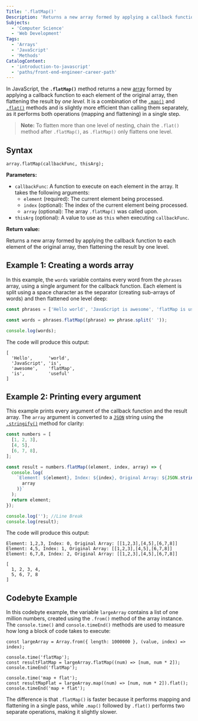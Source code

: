 ```yaml
---
Title: '.flatMap()'
Description: 'Returns a new array formed by applying a callback function to each element of the original array, then flattening the result by one level.'
Subjects:
  - 'Computer Science'
  - 'Web Development'
Tags:
  - 'Arrays'
  - 'JavaScript'
  - 'Methods'
CatalogContent:
  - 'introduction-to-javascript'
  - 'paths/front-end-engineer-career-path'
---
```


In JavaScript, the **`.flatMap()`** method returns a new [array](https://www.codecademy.com/resources/docs/javascript/arrays) formed by applying a callback function to each element of the original array, then flattening the result by _one level_. It is a combination of the [`.map()`](https://www.codecademy.com/resources/docs/javascript/arrays/map) and [`.flat()`](https://www.codecademy.com/resources/docs/javascript/arrays/flat) methods and is slightly more efficient than calling them separately, as it performs both operations (mapping and flattening) in a single step.

> **Note:** To flatten more than one level of nesting, chain the `.flat()` method after `.flatMap()`, as `.flatMap()` only flattens one level.

## Syntax

```pseudo
array.flatMap(callbackFunc, thisArg);
```

**Parameters:**

- `callbackFunc`: A function to execute on each element in the array. It takes the following arguments:
  - `element` (required): The current element being processed.
  - `index` (optional): The index of the current element being processed.
  - `array` (optional): The array `.flatMap()` was called upon.
- `thisArg` (optional): A value to use as `this` when executing `callbackFunc`.

**Return value:**

Returns a new array formed by applying the callback function to each element of the original array, then flattening the result by one level.

## Example 1: Creating a words array

In this example, the `words` variable contains every word from the `phrases` array, using a single argument for the callback function. Each element is split using a space character as the separator (creating sub-arrays of words) and then flattened one level deep:

```js
const phrases = ['Hello world', 'JavaScript is awesome', 'flatMap is useful'];

const words = phrases.flatMap((phrase) => phrase.split(' '));

console.log(words);
```

The code will produce this output:

```shell
[
  'Hello',      'world',
  'JavaScript', 'is',
  'awesome',    'flatMap',
  'is',         'useful'
]
```

## Example 2: Printing every argument

This example prints every argument of the callback function and the result array. The `array` argument is converted to a [`JSON`](https://www.codecademy.com/resources/docs/javascript/json) string using the [`.stringify()`](https://www.codecademy.com/resources/docs/javascript/json/stringify) method for clarity:

```js
const numbers = [
  [1, 2, 3],
  [4, 5],
  [6, 7, 8],
];

const result = numbers.flatMap((element, index, array) => {
  console.log(
    `Element: ${element}, Index: ${index}, Original Array: ${JSON.stringify(
      array
    )}`
  );
  return element;
});

console.log(''); //Line Break
console.log(result);
```

The code will produce this output:

```shell
Element: 1,2,3, Index: 0, Original Array: [[1,2,3],[4,5],[6,7,8]]
Element: 4,5, Index: 1, Original Array: [[1,2,3],[4,5],[6,7,8]]
Element: 6,7,8, Index: 2, Original Array: [[1,2,3],[4,5],[6,7,8]]

[
  1, 2, 3, 4,
  5, 6, 7, 8
]
```

## Codebyte Example

In this codebyte example, the variable `largeArray` contains a list of one million numbers, created using the `.from()` method of the array instance. The `console.time()` and `console.timeEnd()` methods are used to measure how long a block of code takes to execute:

```codebyte/js
const largeArray = Array.from({ length: 1000000 }, (value, index) => index);

console.time('flatMap');
const resultFlatMap = largeArray.flatMap((num) => [num, num * 2]);
console.timeEnd('flatMap');

console.time('map + flat');
const resultMapFlat = largeArray.map((num) => [num, num * 2]).flat();
console.timeEnd('map + flat');
```

The difference is that `.flatMap()` is faster because it performs mapping and flattening in a single pass, while `.map()` followed by `.flat()` performs two separate operations, making it slightly slower.
